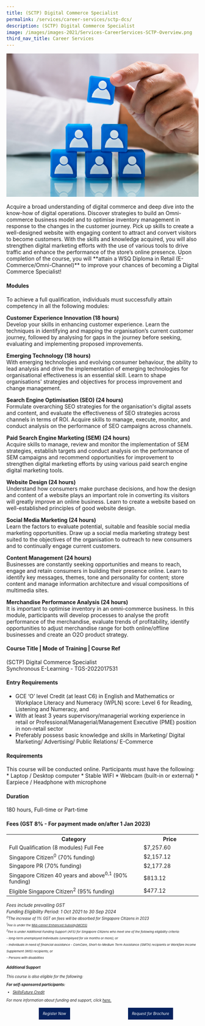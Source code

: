 ```yaml
---
title: (SCTP) Digital Commerce Specialist
permalink: /services/career-services/sctp-dcs/
description: (SCTP) Digital Commerce Specialist
image: /images/images-2021/Services-CareerServices-SCTP-Overview.png
third_nav_title: Career Services
---
```

![SCTP Digital Commerce Specialist](/images/images-2021/Services-CareerServices-SCTP-DCS.png)

<p>Acquire a broad understanding of digital commerce and deep dive into the know-how of digital
operations. Discover strategies to build an Omni-commerce business model and to optimise inventory
management in response to the changes in the customer journey. Pick up skills to create a well-designed
website with engaging content to attract and convert visitors to become customers. With the skills and
knowledge acquired, you will also strengthen digital marketing efforts with the use of various tools to
drive traffic and enhance the performance of the store’s online presence. Upon completion of the course,
you will **attain a WSQ Diploma in Retail (E-Commerce/Omni-Channel)** to improve your chances of
becoming a Digital Commerce Specialist!</p> 

<h4>Modules</h4>

<p>To achieve a full qualification, individuals must successfully attain competency in all the following modules:</p>

<b>Customer Experience Innovation (18 hours)</b><br>Develop your skills in enhancing customer experience. Learn the techniques in identifying and mapping the organisation’s current customer journey, followed by analysing for gaps in the journey before seeking, evaluating and implementing proposed improvements.  
 
<b>Emerging Technology (18 hours)</b><br>
With emerging technologies and evolving consumer behaviour, the ability to lead analysis and drive the implementation of emerging technologies for organisational effectiveness is an essential skill. Learn to shape organisations' strategies and objectives for process improvement and change management.
 
<b>Search Engine Optimisation (SEO) (24 hours)</b><br>Formulate overarching SEO strategies for the organisation's digital assets and content, and evaluate the effectiveness of SEO strategies across channels in terms of ROI. Acquire skills to manage, execute, monitor, and conduct analysis on the performance of SEO campaigns across channels. 
 
<b>Paid Search Engine Marketing (SEM) (24 hours)</b><br>Acquire skills to manage, review and monitor the implementation of SEM strategies, establish targets and conduct analysis on the performance of SEM campaigns and recommend opportunities for improvement to strengthen digital marketing efforts by using various paid search engine digital marketing tools.
 
<b>Website Design (24 hours)</b>
<br>Understand how consumers make purchase decisions, and how the design and content of a website plays an important role in converting its visitors will greatly improve an online business. Learn to create a website based on well-established principles of good website design.
 
<b>Social Media Marketing (24 hours)</b>
<br>Learn the factors to evaluate potential, suitable and feasible social media marketing opportunities. Draw up a social media marketing strategy best suited to the objectives of the organisation to outreach to new consumers and to continually engage current customers.
 
<b>Content Management (24 hours)</b>
<br> Businesses are constantly seeking opportunities and means to reach, engage and retain consumers in building their presence online. Learn to identify key messages, themes, tone and personality for content; store content and manage information architecture and visual compositions of multimedia sites.
 
<b>Merchandise Performance Analysis (24 hours)</b><br>It is important to optimise inventory in an omni-commerce business. In this module, participants will develop processes to analyse the profit performance of the merchandise, evaluate trends of profitability, identify opportunities to adjust merchandise range for both online/offline businesses and create an O2O product strategy.

<h4>Course Title | Mode of Training | Course Ref</h4>
(SCTP) Digital Commerce Specialist
<br>Synchronous E-Learning - TGS-2022017531

<h4>Entry Requirements</h4>
<ul>
<li>GCE ‘O’ level Credit (at least C6) in English and Mathematics or Workplace Literacy and Numeracy (WPLN) score: Level 6 for Reading, Listening and Numeracy, and</li>
<li>With at least 3 years supervisory/managerial working experience in retail or Professional/Managerial/Management Executive (PME) position in non-retail sector</li>
	<li>Preferably possess basic knowledge and skills in Marketing/ Digital Marketing/ Advertising/ Public Relations/ E-Commerce</li>
</ul>

<h4> Requirements</h4>
This course will be conducted online. Participants must have the following:
* Laptop / Desktop computer
* Stable WIFI
* Webcam (built-in or external)
* Earpiece / Headphone with microphone


<h4>Duration</h4>
180 hours, Full-time or Part-time

<h4>Fees (GST 8% - For payment made on/after 1 Jan 2023)</h4>

<center>
<table style="width:100%;">
<tr>
<th style="width:70%;">Category</th>
<th style="width:30%:">Price</th>
</tr>

<tr>
<td>Full Qualification (8 modules) Full Fee</td>
<td>$7,257.60</td>
</tr>

<tr>
  <td>Singapore Citizen<sup>0</sup> (70% funding)</td>
<td>$2,157.12</td>
</tr>
	
<tr>
  <td>Singapore PR (70% funding)</td>
<td>$2,177.28</td>
</tr>
	
<tr>
  <td>Singapore Citizen 40 years and above<sup>0,1</sup> (90% funding)</td>
<td>$813.12</td>
</tr>


<tr>
<td>Eligible Singapore Citizen<sup>2</sup> (95% funding)</td>
<td>$477.12</td>
</tr>

</table>
</center>


<small><i>Fees include prevailing GST
<br>Funding Eligibility Period: 1 Oct 2021 to 30 Sep 2024
<br><small><i><sup>0</sup>The increase of 1% GST on fees will be absorbed for Singapore Citizens in 2023
<br><small><i><sup>1</sup>Fee is under the <a href="/services/consultancy/skillsfuture-midcareer-enhanced-subsidy">Mid-career Enhanced Subsidy(MCES)</a>
<br><sup>2</sup>Fee is under Additional Funding Support (AFS) for Singapore Citizens who meet one of the following eligibility criteria:<br> 
	- long-term unemployed individuals (unemployed for six months or more); or<br>
	- Individuals in need of financial assistance - ComCare, Short-to-Medium Term Assistance (SMTA) recipients or Workfare Income Supplement (WIS) recipients; or<br>
	- Persons with disabilities
</i></small>


<h4>Additional Support</h4>

<p>This course is also eligible for the following:</p>

<b>For self-sponsored participants:</b>
<ul>
  <li><a href="/services/consultancy/skillsfuture-credit">SkillsFuture Credit</a></li>
</ul>

  
<p>For more information about funding and support, click <a href="/services/consultancy">here.</a></p>

<div style="width:50%;float:left;"><center><a href="https://form.gov.sg/63d499220d2669001106ab27" style="background-color:#06225e; border:white; color:white; padding: 10px 10px; text-align:center; display:inline-block; margin: 4px 2px; cursor:pointer;text-decoration:none;">Register Now</a></center></div>

<div style="width:50%;float:left;"><center><a href="https://form.gov.sg/6423bf34b69f64001223fa1a" style="background-color:#06225e; border:white; color:white; padding: 10px 10px; text-align:center; display:inline-block; margin: 4px 2px; cursor:pointer;text-decoration:none;">Request for Brochure</a></center></div>